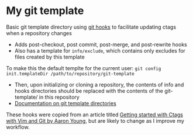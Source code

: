 # My git template
Basic git template directory using [git hooks](https://git-scm.com/book/en/v2/Customizing-Git-Git-Hooks) to facilitate updating ctags when a repository changes
- Adds post-checkout, post commit, post-merge, and post-rewrite hooks
- Also has a template for `info/exclude`, which contains only excludes for files created by this template

To make this the default templte for the current user: `git config init.templateDir /path/to/repository/git-template`
- Then, upon initializing or cloning a repository, the contents of info and hooks directories should be replaced with the contents of the git-template/ in this repository
- [Documentation on git template directories](https://git-scm.com/docs/git-init#_template_directory)

These hooks were copied from an article titled [Getting started with Ctags with Vim and Git by Aaron Young](https://geekdude.github.io/tech/ctags/), but are likely to change as I improve my workflow.
